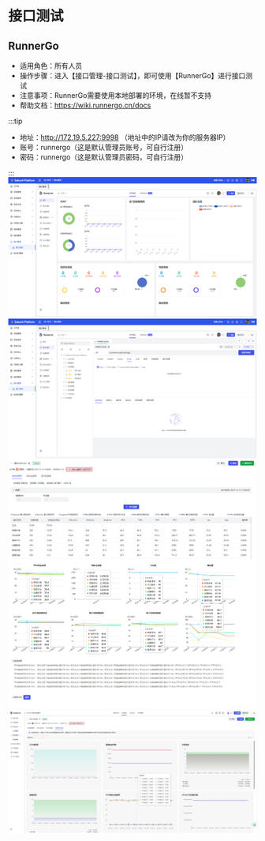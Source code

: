 # 接口测试

## RunnerGo

- 适用角色：所有人员
- 操作步骤：进入【接口管理-接口测试】，即可使用【RunnerGo】进行接口测试
- 注意事项：RunnerGo需要使用本地部署的环境，在线暂不支持
- 帮助文档：https://wiki.runnergo.cn/docs

:::tip

- 地址：http://172.19.5.227:9998 （地址中的IP请改为你的服务器IP）
- 账号：runnergo（这是默认管理员账号，可自行注册）
- 密码：runnergo（这是默认管理员密码，可自行注册）

:::
![alt text](image.png)
![alt text](image-1.png)
![alt text](image-2.png)
![alt text](image-3.png)
